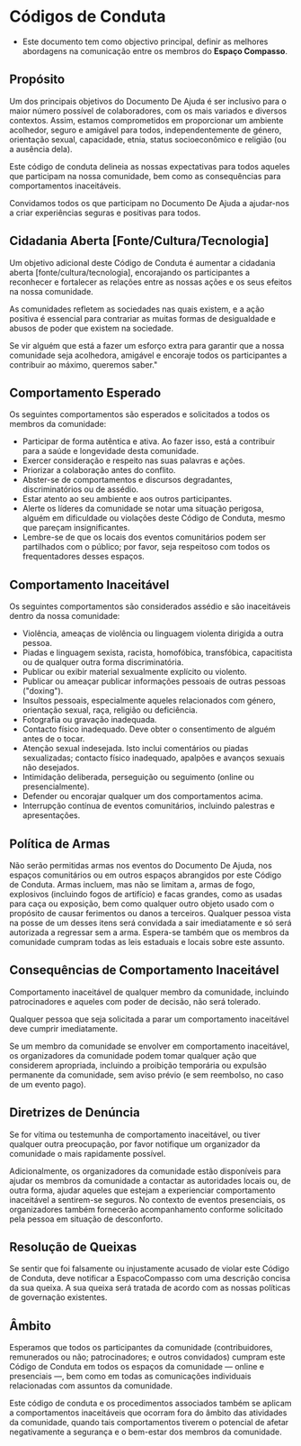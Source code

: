 # Códigos de Conduta

- Este documento tem como objectivo principal, definir as melhores abordagens na comunicação entre os membros do **Espaço Compasso**.

## Propósito

Um dos principais objetivos do Documento De Ajuda é ser inclusivo para o maior número possível de colaboradores, com os mais variados e diversos contextos. Assim, estamos comprometidos em proporcionar um ambiente acolhedor, seguro e amigável para todos, independentemente de género, orientação sexual, capacidade, etnia, status socioeconômico e religião (ou a ausência dela).

Este código de conduta delineia as nossas expectativas para todos aqueles que participam na nossa comunidade, bem como as consequências para comportamentos inaceitáveis.

Convidamos todos os que participam no Documento De Ajuda a ajudar-nos a criar experiências seguras e positivas para todos.

## Cidadania Aberta [Fonte/Cultura/Tecnologia]

Um objetivo adicional deste Código de Conduta é aumentar a cidadania aberta [fonte/cultura/tecnologia], encorajando os participantes a reconhecer e fortalecer as relações entre as nossas ações e os seus efeitos na nossa comunidade.

As comunidades refletem as sociedades nas quais existem, e a ação positiva é essencial para contrariar as muitas formas de desigualdade e abusos de poder que existem na sociedade.

Se vir alguém que está a fazer um esforço extra para garantir que a nossa comunidade seja acolhedora, amigável e encoraje todos os participantes a contribuir ao máximo, queremos saber."

## Comportamento Esperado

Os seguintes comportamentos são esperados e solicitados a todos os membros da comunidade:

- Participar de forma autêntica e ativa. Ao fazer isso, está a contribuir para a saúde e longevidade desta comunidade.
- Exercer consideração e respeito nas suas palavras e ações.
- Priorizar a colaboração antes do conflito.
- Abster-se de comportamentos e discursos degradantes, discriminatórios ou de assédio.
- Estar atento ao seu ambiente e aos outros participantes. 
- Alerte os líderes da comunidade se notar uma situação perigosa, alguém em dificuldade ou violações deste Código de Conduta, mesmo que pareçam insignificantes.
- Lembre-se de que os locais dos eventos comunitários podem ser partilhados com o público; por favor, seja respeitoso com todos os frequentadores desses espaços.

## Comportamento Inaceitável

Os seguintes comportamentos são considerados assédio e são inaceitáveis dentro da nossa comunidade:

- Violência, ameaças de violência ou linguagem violenta dirigida a outra pessoa.
- Piadas e linguagem sexista, racista, homofóbica, transfóbica, capacitista ou de qualquer outra forma discriminatória.
- Publicar ou exibir material sexualmente explícito ou violento.
- Publicar ou ameaçar publicar informações pessoais de outras pessoas ("doxing").
- Insultos pessoais, especialmente aqueles relacionados com género, orientação sexual, raça, religião ou deficiência.
- Fotografia ou gravação inadequada.
- Contacto físico inadequado. Deve obter o consentimento de alguém antes de o tocar.
- Atenção sexual indesejada. Isto inclui comentários ou piadas sexualizadas; contacto físico inadequado, apalpões e avanços sexuais não desejados.
- Intimidação deliberada, perseguição ou seguimento (online ou presencialmente).
- Defender ou encorajar qualquer um dos comportamentos acima.
- Interrupção contínua de eventos comunitários, incluindo palestras e apresentações.

## Política de Armas

Não serão permitidas armas nos eventos do Documento De Ajuda, nos espaços comunitários ou em outros espaços abrangidos por este Código de Conduta. Armas incluem, mas não se limitam a, armas de fogo, explosivos (incluindo fogos de artifício) e facas grandes, como as usadas para caça ou exposição, bem como qualquer outro objeto usado com o propósito de causar ferimentos ou danos a terceiros. Qualquer pessoa vista na posse de um desses itens será convidada a sair imediatamente e só será autorizada a regressar sem a arma. Espera-se também que os membros da comunidade cumpram todas as leis estaduais e locais sobre este assunto.

## Consequências de Comportamento Inaceitável

Comportamento inaceitável de qualquer membro da comunidade, incluindo patrocinadores e aqueles com poder de decisão, não será tolerado.

Qualquer pessoa que seja solicitada a parar um comportamento inaceitável deve cumprir imediatamente.

Se um membro da comunidade se envolver em comportamento inaceitável, os organizadores da comunidade podem tomar qualquer ação que considerem apropriada, incluindo a proibição temporária ou expulsão permanente da comunidade, sem aviso prévio (e sem reembolso, no caso de um evento pago).

## Diretrizes de Denúncia

Se for vítima ou testemunha de comportamento inaceitável, ou tiver qualquer outra preocupação, por favor notifique um organizador da comunidade o mais rapidamente possível.

Adicionalmente, os organizadores da comunidade estão disponíveis para ajudar os membros da comunidade a contactar as autoridades locais ou, de outra forma, ajudar aqueles que estejam a experienciar comportamento inaceitável a sentirem-se seguros. No contexto de eventos presenciais, os organizadores também fornecerão acompanhamento conforme solicitado pela pessoa em situação de desconforto.

## Resolução de Queixas

Se sentir que foi falsamente ou injustamente acusado de violar este Código de Conduta, deve notificar a EspacoCompasso com uma descrição concisa da sua queixa. A sua queixa será tratada de acordo com as nossas políticas de governação existentes.

## Âmbito

Esperamos que todos os participantes da comunidade (contribuidores, remunerados ou não; patrocinadores; e outros convidados) cumpram este Código de Conduta em todos os espaços da comunidade — online e presenciais —, bem como em todas as comunicações individuais relacionadas com assuntos da comunidade.

Este código de conduta e os procedimentos associados também se aplicam a comportamentos inaceitáveis que ocorram fora do âmbito das atividades da comunidade, quando tais comportamentos tiverem o potencial de afetar negativamente a segurança e o bem-estar dos membros da comunidade.

